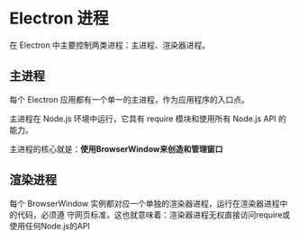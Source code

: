 # Electron 进程

在 Electron 中主要控制两类进程：主进程、渲染器进程。

## 主进程

每个 Electron 应用都有一个单一的主进程，作为应用程序的入口点。 

主进程在 Node.js 环境中运行，它具有 require 模块和使用所有 Node.js API 的能力。

主进程的核心就是：**使用BrowserWindow来创造和管理窗口**

## 渲染进程

每个 BrowserWindow 实例都对应一个单独的渲染器进程，运行在渲染器进程中的代码，必须遵
守网页标准，这也就意味着：渲染器进程无权直接访问require或使用任何Node.js的API

